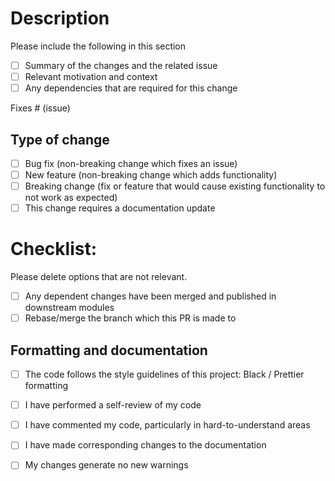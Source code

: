 # Description

Please include the following in this section

- [ ] Summary of the changes and the related issue
- [ ] Relevant motivation and context
- [ ] Any dependencies that are required for this change

Fixes # (issue)

## Type of change

- [ ] Bug fix (non-breaking change which fixes an issue)
- [ ] New feature (non-breaking change which adds functionality)
- [ ] Breaking change (fix or feature that would cause existing functionality to not work as expected)
- [ ] This change requires a documentation update

# Checklist:

Please delete options that are not relevant.

- [ ] Any dependent changes have been merged and published in downstream modules
- [ ] Rebase/merge the branch which this PR is made to

## Formatting and documentation

- [ ] The code follows the style guidelines of this project: Black / Prettier formatting
- [ ] I have performed a self-review of my code
- [ ] I have commented my code, particularly in hard-to-understand areas
- [ ] I have made corresponding changes to the documentation
- [ ] My changes generate no new warnings

